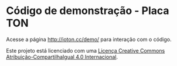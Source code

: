 Código de demonstração - Placa TON
========

Acesse a página http://ioton.cc/demo/ para interação com o código.

Este projeto está licenciado com uma [Licença Creative Commons Atribuição-CompartilhaIgual 4.0 Internacional](https://creativecommons.org/licenses/by-sa/4.0/).
